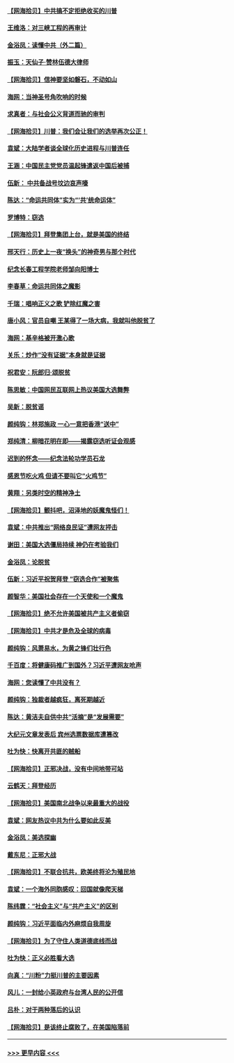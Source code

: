 #### [【网海拾贝】中共搞不定拒绝收买的川普](../pages/nsc993/n12598955.md?t=12061551) 
#### [王维洛：对三峡工程的再审计](../pages/nsc993/n12598436.md?t=12061551) 
#### [金浴凤：读懂中共（外二篇）](../pages/nsc993/n12597943.md?t=12061551) 
#### [振玉：天仙子‧赞林伍德大律师](../pages/nsc993/n12597929.md?t=12061551) 
#### [【网海拾贝】信神要坚如磐石，不动如山](../pages/nsc993/n12597901.md?t=12061551) 
#### [海网：当神圣号角吹响的时候](../pages/nsc993/n12595891.md?t=12061551) 
#### [求真者：与社会公义背道而驰的审判](../pages/nsc993/n12595868.md?t=12061551) 
#### [【网海拾贝】川普：我们会让我们的选举再次公正！](../pages/nsc993/n12594930.md?t=12061551) 
#### [袁斌：大陆学者谈全球化历史进程与川普连任](../pages/nsc993/n12594690.md?t=12061551) 
#### [王涵：中国民主党党员温起锋遣返中国后被捕](../pages/nsc993/n12594540.md?t=12061551) 
#### [伍新： 中共备战号坟边哀声嚎](../pages/nsc993/n12593086.md?t=12061551) 
#### [陈达：“命运共同体”实为“‘共’统命运体”](../pages/nsc993/n12590865.md?t=12061551) 
#### [罗博特：窃选](../pages/nsc993/n12590619.md?t=12061551) 
#### [【网海拾贝】拜登集团上台，就是美国的终结](../pages/nsc993/n12589725.md?t=12061551) 
#### [邢天行：历史上一夜“换头”的神奇男与那个时代](../pages/nsc993/n12589424.md?t=12061551) 
#### [纪念长春工程学院老师邹向阳博士](../pages/nsc993/n12585390.md?t=12061551) 
#### [李春草：命运共同体之魔影](../pages/nsc993/n12585026.md?t=12061551) 
#### [千瑞：唱响正义之歌 铲除红魔之害](../pages/nsc993/n12585002.md?t=12061551) 
#### [唐小风：官员自嘲 王某得了一场大病，我就叫他脱贫了](../pages/nsc993/n12584981.md?t=12061551) 
#### [海网：基辛格被开激心歌](../pages/nsc993/n12584946.md?t=12061551) 
#### [关乐：炒作“没有证据”本身就是证据](../pages/nsc993/n12583146.md?t=12061551) 
#### [祝君安：阮郎归‧颂脱贫](../pages/nsc993/n12583119.md?t=12061551) 
#### [陈思敏：中国网民互联网上热议美国大选舞弊](../pages/nsc993/n12582845.md?t=12061551) 
#### [吴新：脱贫谣](../pages/nsc993/n12580839.md?t=12061551) 
#### [颜纯钩：林郑施政 一心一意把香港“送中”](../pages/nsc993/n12580805.md?t=12061551) 
#### [郑纯清：柳暗花明在即——揭露窃选听证会观感](../pages/nsc993/n12580795.md?t=12061551) 
#### [迟到的怀念——纪念法轮功学员石龙](../pages/nsc993/n12580245.md?t=12061551) 
#### [感恩节吃火鸡  但请不要叫它“火鸡节”](../pages/nsc993/n12580252.md?t=12061551) 
#### [黄翔：另类时空的精神净土](../pages/nsc993/n12578638.md?t=12061551) 
#### [【网海拾贝】颤抖吧，沼泽地的妖魔鬼怪们！](../pages/nsc993/n12578552.md?t=12061551) 
#### [袁斌：中共推出“网络良民证”遭网友抨击](../pages/nsc993/n12578511.md?t=12061551) 
#### [谢田：美国大选僵局持续 神仍在考验我们](../pages/nsc993/n12577432.md?t=12061551) 
#### [金浴凤：论脱贫](../pages/nsc993/n12576386.md?t=12061551) 
#### [伍新：习近平祝贺拜登 “窃选合作”被聚焦](../pages/nsc993/n12576358.md?t=12061551) 
#### [颜智华：美国社会存在一个天使和一个魔鬼](../pages/nsc993/n12574299.md?t=12061551) 
#### [【网海拾贝】绝不允许美国被共产主义者偷窃](../pages/nsc993/n12573396.md?t=12061551) 
#### [【网海拾贝】中共才是危及全球的病毒](../pages/nsc993/n12571204.md?t=12061551) 
#### [颜纯钩：风萧易水，为黄之锋们壮行色](../pages/nsc993/n12571487.md?t=12061551) 
#### [千百度：将健康码推广到国外？习近平遭网友呛声](../pages/nsc993/n12570808.md?t=12061551) 
#### [海网：您读懂了中共没有？](../pages/nsc993/n12570487.md?t=12061551) 
#### [颜纯钩：独裁者越疯狂，离死期越近](../pages/nsc993/n12569055.md?t=12061551) 
#### [陈达：黄洁夫自供中共“活摘”是“发展需要”](../pages/nsc993/n12568541.md?t=12061551) 
#### [大纪元文章发表后 宾州选票数据库遭篡改](../pages/nsc993/n12568105.md?t=12061551) 
#### [吐为快：快离开共匪的贼船](../pages/nsc993/n12568462.md?t=12061551) 
#### [【网海拾贝】正邪决战，没有中间地带可站](../pages/nsc993/n12568439.md?t=12061551) 
#### [云鹤天：拜登经历](../pages/nsc993/n12567294.md?t=12061551) 
#### [【网海拾贝】美国南北战争以来最重大的战役](../pages/nsc993/n12567247.md?t=12061551) 
#### [袁斌：网友热议中共为什么要如此反美](../pages/nsc993/n12567162.md?t=12061551) 
#### [金浴凤：美选探幽](../pages/nsc993/n12567147.md?t=12061551) 
#### [戴东尼：正邪大战](../pages/nsc993/n12567033.md?t=12061551) 
#### [【网海拾贝】不联合抗共，欧美终将沦为殖民地](../pages/nsc993/n12565068.md?t=12061551) 
#### [袁斌：一个海外同胞感叹：回国就像爬天梯](../pages/nsc993/n12564986.md?t=12061551) 
#### [陈纬霆：“社会主义”与“共产主义”的区别](../pages/nsc993/n12562417.md?t=12061551) 
#### [颜纯钩：习近平面临内外麻烦自我周旋](../pages/nsc993/n12563356.md?t=12061551) 
#### [【网海拾贝】为了守住人类道德底线而战](../pages/nsc993/n12562542.md?t=12061551) 
#### [吐为快：正义必胜看大选](../pages/nsc993/n12561967.md?t=12061551) 
#### [向真：“川粉”力挺川普的主要因素](../pages/nsc993/n12560774.md?t=12061551) 
#### [风儿：一封给小英政府与台湾人民的公开信](../pages/nsc993/n12560581.md?t=12061551) 
#### [吕朴：对于两种落后的认识](../pages/nsc993/n12560492.md?t=12061551) 
#### [【网海拾贝】是该终止腐败了，在美国陷落前](../pages/nsc993/n12559936.md?t=12061551) 

----
#### [ >>> 更早内容 <<< ](../indexes/nsc993-earlier.md)
